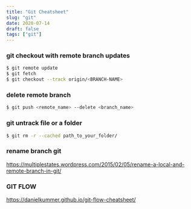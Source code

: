 ```yaml
---
title: "Git Cheatsheet"
slug: "git"
date: 2020-07-14
draft: false
tags: ["git"]
---
```


### git checkout with remote branch updates
```sh
$ git remote update
$ git fetch
$ git checkout --track origin/<BRANCH-NAME>
```

### delete remote branch
```sh
$ git push <remote_name> --delete <branch_name>
```

### git untrack file or a folder

```sh
$ git rm -r --cached path_to_your_folder/
```

### rename branch git
https://multiplestates.wordpress.com/2015/02/05/rename-a-local-and-remote-branch-in-git/

### GIT FLOW
https://danielkummer.github.io/git-flow-cheatsheet/
